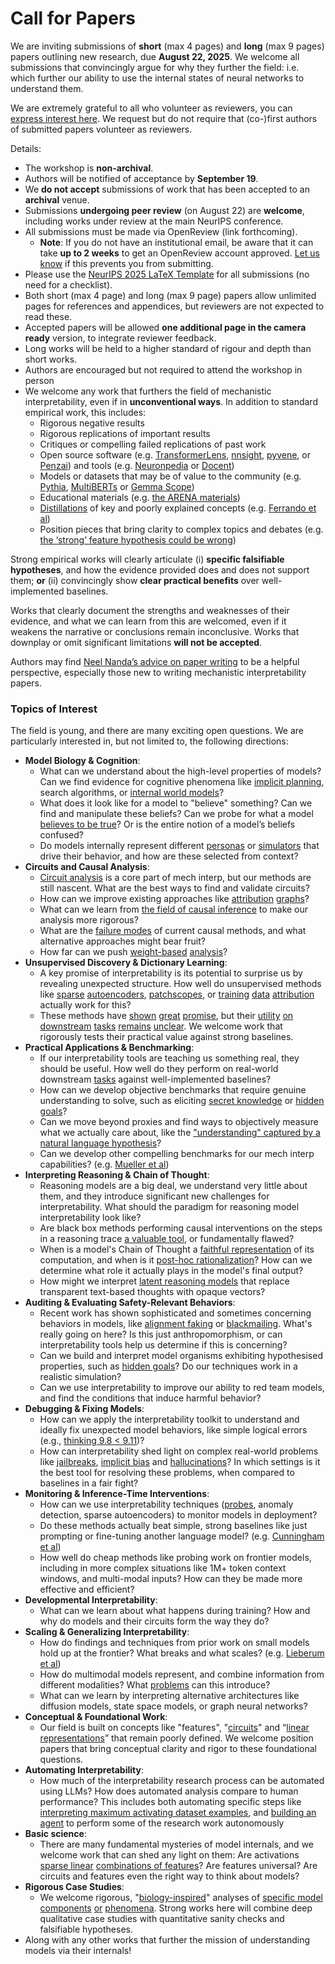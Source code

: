 # Call for Papers
We are inviting submissions of **short** (max 4 pages) and **long** (max 9 pages) papers outlining new research, due **August 22, 2025**. We welcome all submissions that convincingly argue for why they further the field: i.e. which further our ability to use the internal states of neural networks to understand them. 

We are extremely grateful to all who volunteer as reviewers, you can [express interest here](https://www.google.com/url?q=https://docs.google.com/forms/d/e/1FAIpQLSdiw1SJllzoTz_nqzDTzTOGb9DV3W_truQyh-WvYj_QGIi7Mg/viewform?usp%3Ddialog&sa=D&source=editors&ust=1753272442563194&usg=AOvVaw2HC6fuQcfhrbZSSBiRhAOb). We request but do not require that (co-)first authors of submitted papers volunteer as reviewers. 

Details: 
* The workshop is **non-archival**.
* Authors will be notified of acceptance by **September 19**.
* We **do not accept** submissions of work that has been accepted to an **archival** venue.
* Submissions **undergoing peer review** (on August 22) are **welcome**, including works under review at the main NeurIPS conference.
* All submissions must be made via OpenReview (link forthcoming).
  * **Note**: If you do not have an institutional email, be aware that it can take **up to 2 weeks** to get an OpenReview account approved. [Let us know](mailto:neurips2025@mechinterpworkshop.com) if this prevents you from submitting.
* Please use the [NeurIPS 2025 LaTeX Template](https://www.google.com/url?q=https://media.neurips.cc/Conferences/NeurIPS2025/Styles.zip&sa=D&source=editors&ust=1753272442564723&usg=AOvVaw0TPeUstHKdQolSWsTQuQyD) for all submissions (no need for a checklist).
* Both short (max 4 page) and long (max 9 page) papers allow unlimited pages for references and appendices, but reviewers are not expected to read these.
* Accepted papers will be allowed **one additional page in the camera ready** version, to integrate reviewer feedback.
* Long works will be held to a higher standard of rigour and depth than short works.
* Authors are encouraged but not required to attend the workshop in person
* We welcome any work that furthers the field of mechanistic interpretability, even if in **unconventional ways**. In addition to standard empirical work, this includes:
  * Rigorous negative results
  * Rigorous replications of important results
  * Critiques or compelling failed replications of past work
  * Open source software (e.g. [TransformerLens](https://www.google.com/url?q=https://github.com/neelnanda-io/TransformerLens&sa=D&source=editors&ust=1753272442566104&usg=AOvVaw3k-dQW6Y05fi07Anpmeq6A), [nnsight](https://www.google.com/url?q=https://github.com/ndif-team/nnsight&sa=D&source=editors&ust=1753272442566199&usg=AOvVaw0o5gcauf87A-PWwPxsuj60), [pyvene](https://www.google.com/url?q=https://github.com/stanfordnlp/pyvene/tree/main/pyvene/models/mlp&sa=D&source=editors&ust=1753272442566282&usg=AOvVaw0Q_WgX__zAbLfV8BcVHHDM), or [Penzai](https://www.google.com/url?q=https://github.com/google-deepmind/penzai&sa=D&source=editors&ust=1753272442566366&usg=AOvVaw07wOFIOyForupCZwKSUzXA)) and tools (e.g. [Neuronpedia](https://www.google.com/url?q=http://neuronpedia.org&sa=D&source=editors&ust=1753272442566458&usg=AOvVaw0LNbbKb24unXGAlUG8pdQ5) or [Docent](https://www.google.com/url?q=https://transluce.org/introducing-docent&sa=D&source=editors&ust=1753272442566539&usg=AOvVaw2UCftIZ5t36dXQYbYsDu6E))
  * Models or datasets that may be of value to the community (e.g. [Pythia](https://www.google.com/url?q=https://arxiv.org/abs/2304.01373&sa=D&source=editors&ust=1753272442566718&usg=AOvVaw1F5N_TcP1Og-VF-Xxgqg5I), [MultiBERTs](https://www.google.com/url?q=https://arxiv.org/abs/2106.16163&sa=D&source=editors&ust=1753272442566783&usg=AOvVaw1MNVIAvexY1_YYuTUZIz4z) or [Gemma Scope](https://www.google.com/url?q=https://arxiv.org/abs/2408.05147&sa=D&source=editors&ust=1753272442566852&usg=AOvVaw1wvYFNtX-1n6EKVmSoUt3H))
  * Educational materials (e.g. [the ARENA materials](https://www.google.com/url?q=https://arena3-chapter1-transformer-interp.streamlit.app/&sa=D&source=editors&ust=1753272442567086&usg=AOvVaw1vv4tpM9cOY7bh9NZ82J2k))
  * [Distillations](https://www.google.com/url?q=https://distill.pub/2017/research-debt/&sa=D&source=editors&ust=1753272442567202&usg=AOvVaw0QwzL1FXmy2ngLa85NiLTm) of key and poorly explained concepts (e.g. [Ferrando et al](https://www.google.com/url?q=https://arxiv.org/abs/2405.00208&sa=D&source=editors&ust=1753272442567346&usg=AOvVaw1qYTXSx5WU0t_RpYw05lMz))
  * Position pieces that bring clarity to complex topics and debates (e.g. [the ‘strong’ feature hypothesis could be wrong](https://www.google.com/url?q=https://www.alignmentforum.org/posts/tojtPCCRpKLSHBdpn/the-strong-feature-hypothesis-could-be-wrong&sa=D&source=editors&ust=1753272442567571&usg=AOvVaw0dFqn6vdSUCHJnSgY1PRHa))

Strong empirical works will clearly articulate (i) **specific falsifiable hypotheses**, and how the evidence provided does and does not support them; **or** (ii) convincingly show **clear practical benefits** over well-implemented baselines. 

Works that clearly document the strengths and weaknesses of their evidence, and what we can learn from this are welcomed, even if it weakens the narrative or conclusions remain inconclusive. Works that downplay or omit significant limitations **will not be accepted**. 

Authors may find [Neel Nanda’s advice on paper writing](https://www.google.com/url?q=https://www.alignmentforum.org/posts/eJGptPbbFPZGLpjsp/highly-opinionated-advice-on-how-to-write-ml-papers&sa=D&source=editors&ust=1753272442568573&usg=AOvVaw2tYlhIEjTzfBnjrQVhDw-s) to be a helpful perspective, especially those new to writing mechanistic interpretability papers. 
### Topics of Interest
The field is young, and there are many exciting open questions. We are particularly interested in, but not limited to, the following directions: 
* **Model Biology & Cognition**:
  * What can we understand about the high-level properties of models? Can we find evidence for cognitive phenomena like [implicit planning](https://www.google.com/url?q=https://transformer-circuits.pub/2025/attribution-graphs/biology.html%23dives-poems&sa=D&source=editors&ust=1753272442569310&usg=AOvVaw0nriH9tVeEsovE-K87u8co), search algorithms, or [internal world models](https://www.google.com/url?q=https://arxiv.org/abs/2210.13382&sa=D&source=editors&ust=1753272442569524&usg=AOvVaw0BG43G4RdQr7S9nCZ6WEmO)?
  * What does it look like for a model to "believe" something? Can we find and manipulate these beliefs? Can we probe for what a model [believes to be true](https://www.google.com/url?q=https://arxiv.org/abs/2310.06824&sa=D&source=editors&ust=1753272442569817&usg=AOvVaw2mTPmfwZD1AFqvNzDco4bw)? Or is the entire notion of a model’s beliefs confused?
  * Do models internally represent different [personas](https://www.google.com/url?q=https://arxiv.org/abs/2406.12094&sa=D&source=editors&ust=1753272442570031&usg=AOvVaw0tBD68QUoe6o6dCj65YueC) or [simulators](https://www.google.com/url?q=https://www.nature.com/articles/s41586-023-06647-8&sa=D&source=editors&ust=1753272442570112&usg=AOvVaw0FeoHUMOlz2oJhM7YaQwc-) that drive their behavior, and how are these selected from context?
* **Circuits and Causal Analysis**:
  * [Circuit analysis](https://www.google.com/url?q=https://distill.pub/2020/circuits/zoom-in/&sa=D&source=editors&ust=1753272442570356&usg=AOvVaw0JflCqPl2kO51iDWz0sETv) is a core part of mech interp, but our methods are still nascent. What are the best ways to find and validate circuits?
  * How can we improve existing approaches like [attribution](https://www.google.com/url?q=https://arxiv.org/abs/2406.11944&sa=D&source=editors&ust=1753272442570614&usg=AOvVaw0BltfVDyZbJ9ZEYxpl3yZn) [graphs](https://www.google.com/url?q=https://transformer-circuits.pub/2025/attribution-graphs/methods.html&sa=D&source=editors&ust=1753272442570693&usg=AOvVaw2L0ET_5Hkj1Ie1ufvpQIC7)?
  * What can we learn from [the field of causal inference](https://www.google.com/url?q=https://arxiv.org/abs/2407.04690&sa=D&source=editors&ust=1753272442570830&usg=AOvVaw309zBAadic7obt6oXDMj8Y) to make our analysis more rigorous?
  * What are the [failure modes](https://www.google.com/url?q=https://arxiv.org/abs/2307.15771&sa=D&source=editors&ust=1753272442571009&usg=AOvVaw0FBrcYySkPBBlvhLYkBhAB) of current causal methods, and what alternative approaches might bear fruit?
  * How far can we push [weight-based](https://www.google.com/url?q=https://arxiv.org/abs/2301.05217&sa=D&source=editors&ust=1753272442571296&usg=AOvVaw2UTNpWKOosqbVS0GXJSG3M) [analysis](https://www.google.com/url?q=https://arxiv.org/abs/2410.08417&sa=D&source=editors&ust=1753272442571363&usg=AOvVaw36dudIUy-8WkExEi0iM6mw)?
* **Unsupervised Discovery & Dictionary Learning**:
  * A key promise of interpretability is its potential to surprise us by revealing unexpected structure. How well do unsupervised methods like [sparse](https://www.google.com/url?q=https://arxiv.org/abs/2103.15949&sa=D&source=editors&ust=1753272442571726&usg=AOvVaw0xZuNyx2ggkabiid1MsFVY) [autoencoders](https://www.google.com/url?q=https://transformer-circuits.pub/2023/monosemantic-features&sa=D&source=editors&ust=1753272442571805&usg=AOvVaw0fQgYXt5-XTbZIEQuUV1sM), [patch](https://www.google.com/url?q=https://arxiv.org/abs/2401.06102&sa=D&source=editors&ust=1753272442571873&usg=AOvVaw1NPoviWMtS8ASTB46SfAZG)[scopes](https://www.google.com/url?q=https://arxiv.org/abs/2403.10949v2&sa=D&source=editors&ust=1753272442571919&usg=AOvVaw22g43YZUI8IXPleaSO6ANn), or [training](https://www.google.com/url?q=https://proceedings.mlr.press/v70/koh17a?ref%3Dhttps://githubhelp.com&sa=D&source=editors&ust=1753272442572026&usg=AOvVaw3GIh4o_m7fKuJB6mcA5LSQ) [data](https://www.google.com/url?q=https://arxiv.org/abs/2308.03296&sa=D&source=editors&ust=1753272442572118&usg=AOvVaw1sdkx1QYs-texFHaV68eyL) [attribution](https://www.google.com/url?q=https://arxiv.org/abs/2205.11482&sa=D&source=editors&ust=1753272442572218&usg=AOvVaw3yfqChBceOIkpzQEIrHptk) actually work for this?
  * These methods have [shown](https://www.google.com/url?q=https://transformer-circuits.pub/2024/scaling-monosemanticity/index.html&sa=D&source=editors&ust=1753272442572562&usg=AOvVaw3-CxbbIGViPFSZHlMN9ekt) [great](https://www.google.com/url?q=https://transformer-circuits.pub/2025/attribution-graphs/biology.html&sa=D&source=editors&ust=1753272442572685&usg=AOvVaw0TbQu_o2DDWhBHqGqSzXb5) [promise](https://www.google.com/url?q=https://arxiv.org/abs/2503.10965&sa=D&source=editors&ust=1753272442572774&usg=AOvVaw06LfxBepqADDSyoT8GPpVI), but their [utility](https://www.google.com/url?q=https://arxiv.org/abs/2502.16681&sa=D&source=editors&ust=1753272442573066&usg=AOvVaw14klKcBMKvwOqmU59RvYw6) [on](https://www.google.com/url?q=https://www.tilderesearch.com/blog/sieve&sa=D&source=editors&ust=1753272442573154&usg=AOvVaw2ccLIFQgit55ORiCAQBMOy) [downstream](https://www.google.com/url?q=https://arxiv.org/abs/2501.17148&sa=D&source=editors&ust=1753272442573262&usg=AOvVaw1Tt9feHohYTCNeMztDmdeY) [tasks](https://www.google.com/url?q=https://transformer-circuits.pub/2024/features-as-classifiers/index.html&sa=D&source=editors&ust=1753272442573374&usg=AOvVaw33GK7TY2BIijqS3zy98Gxt) [remains](https://www.google.com/url?q=https://arxiv.org/abs/2502.04382&sa=D&source=editors&ust=1753272442573455&usg=AOvVaw0QUD69cEmM_bJi5l0MAIky) [unclear](https://www.google.com/url?q=https://www.alignmentforum.org/posts/4uXCAJNuPKtKBsi28/negative-results-for-saes-on-downstream-tasks&sa=D&source=editors&ust=1753272442573544&usg=AOvVaw3NWqgw_1QXL47MdqlHspr3). We welcome work that rigorously tests their practical value against strong baselines.
* **Practical Applications & Benchmarking**:
  * If our interpretability tools are teaching us something real, they should be useful. How well do they perform on real-world downstream [tasks](https://www.google.com/url?q=https://www.lesswrong.com/posts/wGRnzCFcowRCrpX4Y/downstream-applications-as-validation-of-interpretability&sa=D&source=editors&ust=1753272442574089&usg=AOvVaw08SBy-0X61vqSblCSeui43) against well-implemented baselines?
  * How can we develop objective benchmarks that require genuine understanding to solve, such as eliciting [secret knowledge](https://www.google.com/url?q=https://arxiv.org/abs/2505.14352&sa=D&source=editors&ust=1753272442574349&usg=AOvVaw2aLhtgaEAjevZ-QR93Koii) or [hidden goals](https://www.google.com/url?q=https://arxiv.org/abs/2503.10965&sa=D&source=editors&ust=1753272442574423&usg=AOvVaw0h2mZ-JN-Mb0_cOIhYT5b-)?
  * Can we move beyond proxies and find ways to objectively measure what we actually care about, like the ["understanding" captured by a natural language hypothesis](https://www.google.com/url?q=https://arxiv.org/abs/2502.04382&sa=D&source=editors&ust=1753272442574664&usg=AOvVaw3ZCG56bidnFiYpc9BffIG5)?
  * Can we develop other compelling benchmarks for our mech interp capabilities? (e.g. [Mueller et al](https://www.google.com/url?q=https://arxiv.org/abs/2504.13151&sa=D&source=editors&ust=1753272442574856&usg=AOvVaw2F6DqBKg3rQjMuAPym5gXB))
* **Interpreting Reasoning & Chain of Thought**:
  * Reasoning models are a big deal, we understand very little about them, and they introduce significant new challenges for interpretability. What should the paradigm for reasoning model interpretability look like?
  * Are black box methods performing causal interventions on the steps in a reasoning trace [a valuable tool](https://www.google.com/url?q=https://arxiv.org/abs/2506.19143&sa=D&source=editors&ust=1753272442575384&usg=AOvVaw36SDH4cQK4MqrPJffz9xyU), or fundamentally flawed?
  * When is a model's Chain of Thought a [faithful representation](https://www.google.com/url?q=https://arxiv.org/abs/2305.04388&sa=D&source=editors&ust=1753272442575554&usg=AOvVaw1P3J-6P7HnpQS0Ks5FVn5_) of its computation, and when is it [post-hoc rationalization](https://www.google.com/url?q=https://arxiv.org/abs/2503.08679&sa=D&source=editors&ust=1753272442575682&usg=AOvVaw3J6rIHMItQD35ENaQjuKDY)? How can we determine what role it actually plays in the model's final output?
  * How might we interpret [latent reasoning models](https://www.google.com/url?q=https://arxiv.org/abs/2412.06769&sa=D&source=editors&ust=1753272442575883&usg=AOvVaw2jgWX2NoZkKowpMAxSEfh_) that replace transparent text-based thoughts with opaque vectors?
* **Auditing & Evaluating Safety-Relevant Behaviors**:
  * Recent work has shown sophisticated and sometimes concerning behaviors in models, like [alignment faking](https://www.google.com/url?q=https://arxiv.org/abs/2412.14093&sa=D&source=editors&ust=1753272442576261&usg=AOvVaw17pPqWeZKgivarzwt1ee5P) or [blackmailing](https://www.google.com/url?q=https://www.anthropic.com/research/agentic-misalignment&sa=D&source=editors&ust=1753272442576341&usg=AOvVaw0BuJOVrjgDPgSy9cavNzt6). What's really going on here? Is this just anthropomorphism, or can interpretability tools help us determine if this is concerning?
  * Can we build and interpret model organisms exhibiting hypothesised properties, such as [hidden goals](https://www.google.com/url?q=https://arxiv.org/abs/2503.10965&sa=D&source=editors&ust=1753272442576672&usg=AOvVaw1cY1Marp_goldFmByCrvCr)? Do our techniques work in a realistic simulation?
  * Can we use interpretability to improve our ability to red team models, and find the conditions that induce harmful behavior?
* **Debugging & Fixing Models**:
  * How can we apply the interpretability toolkit to understand and ideally fix unexpected model behaviors, like simple logical errors (e.g., [thinking 9.8 < 9.11](https://www.google.com/url?q=https://transluce.org/observability-interface&sa=D&source=editors&ust=1753272442577210&usg=AOvVaw1rysT6S9WzIeQLw-wlUV-c))?
  * How can interpretability shed light on complex real-world problems like [jailbreaks](https://www.google.com/url?q=https://transformer-circuits.pub/2025/attribution-graphs/biology.html%23dives-jailbreak&sa=D&source=editors&ust=1753272442577417&usg=AOvVaw1rfotK1INm0BE4RlMCXS1B), [implicit bias](https://www.google.com/url?q=https://arxiv.org/abs/2506.10922&sa=D&source=editors&ust=1753272442577498&usg=AOvVaw0Jy9HyxUTmnVApBc2BDHao) and [hallucinations](https://www.google.com/url?q=https://arxiv.org/abs/2411.14257&sa=D&source=editors&ust=1753272442577596&usg=AOvVaw2n80zL2Ny8iGigD7rLkleU)? In which settings is it the best tool for resolving these problems, when compared to baselines in a fair fight?
* **Monitoring & Inference-Time Interventions**:
  * How can we use interpretability techniques ([probes](https://www.google.com/url?q=https://arxiv.org/abs/2102.12452&sa=D&source=editors&ust=1753272442577951&usg=AOvVaw2DJQ8eicaDAPwaMhmsMwUl), anomaly detection, sparse autoencoders) to monitor models in deployment?
  * Do these methods actually beat simple, strong baselines like just prompting or fine-tuning another language model? (e.g. [Cunningham et al](https://www.google.com/url?q=https://alignment.anthropic.com/2025/cheap-monitors/&sa=D&source=editors&ust=1753272442578251&usg=AOvVaw2jVJk_zpiQxQ56FmXeaFEU))
  * How well do cheap methods like probing work on frontier models, including in more complex situations like 1M+ token context windows, and multi-modal inputs? How can they be made more effective and efficient?
* **Developmental Interpretability**:
  * What can we learn about what happens during training? How and why do models and their circuits form the way they do?
* **Scaling & Generalizing Interpretability**:
  * How do findings and techniques from prior work on small models hold up at the frontier? What breaks and what scales? (e.g. [Lieberum et al](https://www.google.com/url?q=https://arxiv.org/abs/2307.09458&sa=D&source=editors&ust=1753272442579131&usg=AOvVaw1juHtHAn0IqOYN-7NXcNHr))
  * How do multimodal models represent, and combine information from different modalities? What [problems](https://www.google.com/url?q=https://openreview.net/pdf?id%3DVUhRdZp8ke&sa=D&source=editors&ust=1753272442579329&usg=AOvVaw01LEYYoCwFSUAnUmFy5Nak) can this introduce?
  * What can we learn by interpreting alternative architectures like diffusion models, state space models, or graph neural networks?
* **Conceptual & Foundational Work**:
  * Our field is built on concepts like "features", "[circuits](https://www.google.com/url?q=https://distill.pub/2020/circuits/zoom-in/&sa=D&source=editors&ust=1753272442579758&usg=AOvVaw2eAoZNxjlnCsEnyw2JgSe5)" and “[linear representations](https://www.google.com/url?q=https://transformer-circuits.pub/2024/july-update/index.html%23linear-representations&sa=D&source=editors&ust=1753272442579874&usg=AOvVaw2MoU1B66K8FxfLsEU0j66a)” that remain poorly defined. We welcome position papers that bring conceptual clarity and rigor to these foundational questions.
* **Automating Interpretability**:
  * How much of the interpretability research process can be automated using LLMs? How does automated analysis compare to human performance? This includes both automating specific steps like [interpreting maximum activating dataset examples](https://www.google.com/url?q=https://openaipublic.blob.core.windows.net/neuron-explainer/paper/index.html&sa=D&source=editors&ust=1753272442580464&usg=AOvVaw3JBsImAp1oJ_-oTTVol2z4), and [building an agent](https://www.google.com/url?q=https://arxiv.org/abs/2404.14394&sa=D&source=editors&ust=1753272442580549&usg=AOvVaw0VWMDeOeZTL6jaGEGJ18wd) to perform some of the research work autonomously
* **Basic science**:
  * There are many fundamental mysteries of model internals, and we welcome work that can shed any light on them: Are activations [sparse linear](https://www.google.com/url?q=https://arxiv.org/abs/1601.03764&sa=D&source=editors&ust=1753272442580898&usg=AOvVaw3zmaPNJV6xOEdSv2n-_l_Q) [combinations of features](https://www.google.com/url?q=https://transformer-circuits.pub/2022/toy_model/index.html&sa=D&source=editors&ust=1753272442581010&usg=AOvVaw0nvoPKvlVw6WvoMUiB8PBU)? Are features universal? Are circuits and features even the right way to think about models?
* **Rigorous Case Studies**:
  * We welcome rigorous, "[biology-inspired](https://www.google.com/url?q=https://distill.pub/2020/circuits/curve-circuits/&sa=D&source=editors&ust=1753272442581376&usg=AOvVaw0ydkewYG0q8nsjFPc81BQ8)" analyses of [specific model](https://www.google.com/url?q=https://arxiv.org/abs/2310.04625&sa=D&source=editors&ust=1753272442581482&usg=AOvVaw3yohborfNE5CTXXanH-_TB) [components](https://www.google.com/url?q=https://transformer-circuits.pub/2024/scaling-monosemanticity/index.html&sa=D&source=editors&ust=1753272442581589&usg=AOvVaw2cHj_3PCtk8TvqG0QAsO1m) [or](https://www.google.com/url?q=https://arxiv.org/abs/2305.01610&sa=D&source=editors&ust=1753272442581675&usg=AOvVaw3tgjcpCiqcbZMIMQmNRtX5) [phenomena](https://www.google.com/url?q=https://arxiv.org/abs/2306.09346&sa=D&source=editors&ust=1753272442581787&usg=AOvVaw0akHXhtoSWEBoTkwusvqE-). Strong works here will combine deep qualitative case studies with quantitative sanity checks and falsifiable hypotheses.
* Along with any other works that further the mission of understanding models via their internals!
